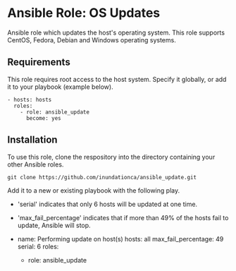 # Ansible Role: OS Updates

Ansible role which updates the host's operating system. This role supports CentOS, Fedora, Debian and Windows operating systems.

## Requirements

This role requires root access to the host system. Specify it globally, or add it to your playbook (example below).

```
- hosts: hosts
  roles:
    - role: ansible_update
      become: yes
```

## Installation

To use this role, clone the respository into the directory containing your other Ansible roles.

```
git clone https://github.com/inundationca/ansible_update.git
```

Add it to a new or existing playbook with the following play.

- 'serial' indicates that only 6 hosts will be updated at one time.
- 'max_fail_percentage' indicates that if more than 49% of the hosts fail to update, Ansible will stop.

- name: Performing update on host(s)
  hosts: all
  max_fail_percentage: 49
  serial: 6
  roles:
    - role: ansible_update





